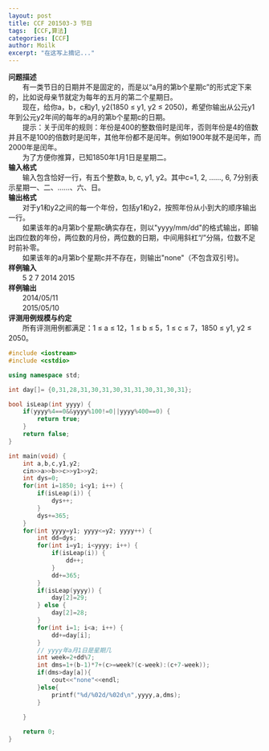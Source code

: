 ```yaml
---
layout: post
title: CCF 201503-3 节日
tags:  [CCF,算法]
categories: [CCF]
author: Moilk
excerpt: "在这写上摘记..."
---
```


**问题描述**  
　　有一类节日的日期并不是固定的，而是以“a月的第b个星期c”的形式定下来的，比如说母亲节就定为每年的五月的第二个星期日。  
　　现在，给你a，b，c和y1, y2(1850 ≤ y1, y2 ≤ 2050)，希望你输出从公元y1年到公元y2年间的每年的a月的第b个星期c的日期。  
　　提示：关于闰年的规则：年份是400的整数倍时是闰年，否则年份是4的倍数并且不是100的倍数时是闰年，其他年份都不是闰年。例如1900年就不是闰年，而2000年是闰年。  
　　为了方便你推算，已知1850年1月1日是星期二。  
**输入格式**  
　　输入包含恰好一行，有五个整数a, b, c, y1, y2。其中c=1, 2, ……, 6, 7分别表示星期一、二、……、六、日。  
**输出格式**  
　　对于y1和y2之间的每一个年份，包括y1和y2，按照年份从小到大的顺序输出一行。  
　　如果该年的a月第b个星期c确实存在，则以"yyyy/mm/dd"的格式输出，即输出四位数的年份，两位数的月份，两位数的日期，中间用斜杠“/”分隔，位数不足时前补零。  
　　如果该年的a月第b个星期c并不存在，则输出"none"（不包含双引号)。  
**样例输入**  
　　5 2 7 2014 2015  
**样例输出**  
　　2014/05/11  
　　2015/05/10  
**评测用例规模与约定**  
　　所有评测用例都满足：1 ≤ a ≤ 12，1 ≤ b ≤ 5，1 ≤ c ≤ 7，1850 ≤ y1, y2 ≤ 2050。  

```cpp
#include <iostream>
#include <cstdio>

using namespace std;

int day[]= {0,31,28,31,30,31,30,31,31,30,31,30,31};

bool isLeap(int yyyy) {
	if(yyyy%4==0&&yyyy%100!=0||yyyy%400==0) {
		return true;
	}
	return false;
}

int main(void) {
	int a,b,c,y1,y2;
	cin>>a>>b>>c>>y1>>y2;
	int dys=0;
	for(int i=1850; i<y1; i++) {
		if(isLeap(i)) {
			dys++;
		}
		dys+=365;
	}
	for(int yyyy=y1; yyyy<=y2; yyyy++) {
		int dd=dys;
		for(int i=y1; i<yyyy; i++) {
			if(isLeap(i)) {
				dd++;
			}
			dd+=365;
		}
		if(isLeap(yyyy)) {
			day[2]=29;
		} else {
			day[2]=28;
		}
		for(int i=1; i<a; i++) {
			dd+=day[i];
		}
		// yyyy年a月1日是星期几
		int week=2+dd%7;
		int dms=1+(b-1)*7+(c>=week?(c-week):(c+7-week));
		if(dms>day[a]){
			cout<<"none"<<endl;
		}else{
			printf("%d/%02d/%02d\n",yyyy,a,dms);
		}

	}
	
	return 0;
}
```